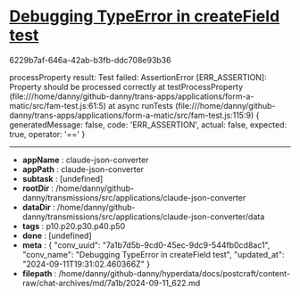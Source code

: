 # [Debugging TypeError in createField test](https://claude.ai/chat/7a1b7d5b-9cd0-45ec-9dc9-544fb0cd8ac1)

6229b7af-646a-42ab-b3fb-ddc708e93b36

processProperty result: 
Test failed: AssertionError [ERR_ASSERTION]: Property should be processed correctly
    at testProcessProperty (file:///home/danny/github-danny/trans-apps/applications/form-a-matic/src/fam-test.js:61:5)
    at async runTests (file:///home/danny/github-danny/trans-apps/applications/form-a-matic/src/fam-test.js:115:9) {
  generatedMessage: false,
  code: 'ERR_ASSERTION',
  actual: false,
  expected: true,
  operator: '=='
}

---

* **appName** : claude-json-converter
* **appPath** : claude-json-converter
* **subtask** : [undefined]
* **rootDir** : /home/danny/github-danny/transmissions/src/applications/claude-json-converter
* **dataDir** : /home/danny/github-danny/transmissions/src/applications/claude-json-converter/data
* **tags** : p10.p20.p30.p40.p50
* **done** : [undefined]
* **meta** : {
  "conv_uuid": "7a1b7d5b-9cd0-45ec-9dc9-544fb0cd8ac1",
  "conv_name": "Debugging TypeError in createField test",
  "updated_at": "2024-09-11T19:31:02.460366Z"
}
* **filepath** : /home/danny/github-danny/hyperdata/docs/postcraft/content-raw/chat-archives/md/7a1b/2024-09-11_622.md